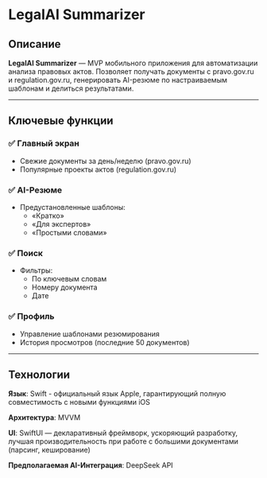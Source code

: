 # LegalAI Summarizer  

## Описание  
**LegalAI Summarizer** — MVP мобильного приложения для автоматизации анализа правовых актов. Позволяет получать документы с pravo.gov.ru и regulation.gov.ru, генерировать AI-резюме по настраиваемым шаблонам и делиться результатами.  

---

## Ключевые функции  
### ✅ Главный экран  
- Свежие документы за день/неделю (pravo.gov.ru)  
- Популярные проекты актов (regulation.gov.ru)  

### ✅ AI-Резюме  
- Предустановленные шаблоны:  
  - «Кратко»  
  - «Для экспертов»  
  - «Простыми словами»  

### ✅ Поиск  
- Фильтры:  
  - По ключевым словам  
  - Номеру документа  
  - Дате  

### ✅ Профиль  
- Управление шаблонами резюмирования  
- История просмотров (последние 50 документов)  

---

## Технологии  
**Язык**: Swift - официальный язык Apple, гарантирующий полную совместимость с новыми функциями iOS

**Архитектура**: MVVM

**UI**: SwiftUI — декларативный фреймворк, ускоряющий разработку, лучшая производительность при работе с большими документами (парсинг, кеширование)

**Предполагаемая AI-Интеграция**: DeepSeek API  
